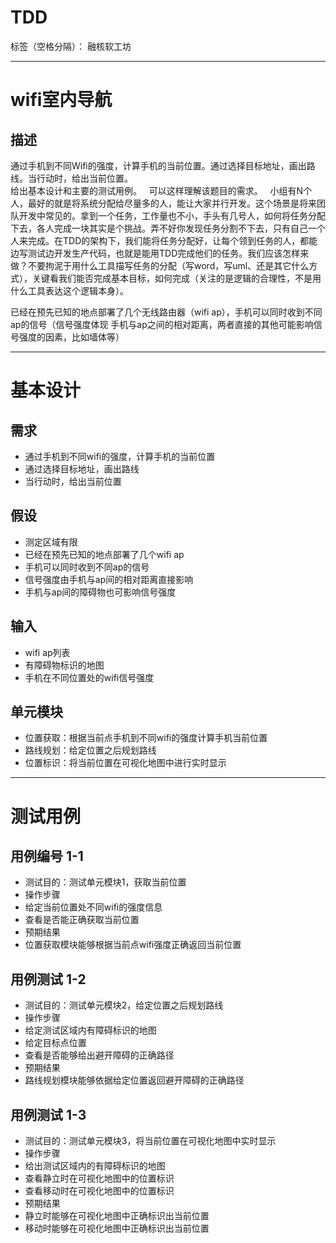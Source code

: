 ﻿# TDD

标签（空格分隔）： 融核软工坊

---

# wifi室内导航

## 描述

通过手机到不同Wifi的强度，计算手机的当前位置。通过选择目标地址，画出路线。当行动时，给出当前位置。   
给出基本设计和主要的测试用例。  
可以这样理解该题目的需求。  
小组有N个人，最好的就是将系统分配给尽量多的人，能让大家并行开发。这个场景是将来团队开发中常见的。拿到一个任务，工作量也不小，手头有几号人，如何将任务分配下去，各人完成一块其实是个挑战。弄不好你发现任务分割不下去，只有自己一个人来完成。在TDD的架构下，我们能将任务分配好，让每个领到任务的人，都能边写测试边开发生产代码，也就是能用TDD完成他们的任务。我们应该怎样来做？不要拘泥于用什么工具描写任务的分配（写word，写uml、还是其它什么方式），关键看我们能否完成基本目标，如何完成（关注的是逻辑的合理性，不是用什么工具表达这个逻辑本身）。

已经在预先已知的地点部署了几个无线路由器（wifi ap），手机可以同时收到不同ap的信号（信号强度体现 手机与ap之间的相对距离，两者直接的其他可能影响信号强度的因素，比如墙体等）

---

# 基本设计

## 需求
* 通过手机到不同wifi的强度，计算手机的当前位置
* 通过选择目标地址，画出路线
* 当行动时，给出当前位置

## 假设
* 测定区域有限
* 已经在预先已知的地点部署了几个wifi ap
* 手机可以同时收到不同ap的信号
* 信号强度由手机与ap间的相对距离直接影响
* 手机与ap间的障碍物也可影响信号强度

## 输入
* wifi ap列表
* 有障碍物标识的地图
* 手机在不同位置处的wifi信号强度

## 单元模块
* 位置获取：根据当前点手机到不同wifi的强度计算手机当前位置
* 路线规划：给定位置之后规划路线
* 位置标识：将当前位置在可视化地图中进行实时显示

---

# 测试用例

## 用例编号 1-1
* 测试目的：测试单元模块1，获取当前位置
* 操作步骤
 * 给定当前位置处不同wifi的强度信息
 * 查看是否能正确获取当前位置
* 预期结果
 * 位置获取模块能够根据当前点wifi强度正确返回当前位置
 
## 用例测试 1-2
* 测试目的：测试单元模块2，给定位置之后规划路线
* 操作步骤
 * 给定测试区域内有障碍标识的地图
 * 给定目标点位置
 * 查看是否能够给出避开障碍的正确路径
* 预期结果
 * 路线规划模块能够依据给定位置返回避开障碍的正确路径
 
## 用例测试 1-3
* 测试目的：测试单元模块3，将当前位置在可视化地图中实时显示
* 操作步骤
 * 给出测试区域内的有障碍标识的地图
 * 查看静立时在可视化地图中的位置标识
 * 查看移动时在可视化地图中的位置标识
* 预期结果
 * 静立时能够在可视化地图中正确标识出当前位置
 * 移动时能够在可视化地图中正确标识出当前位置